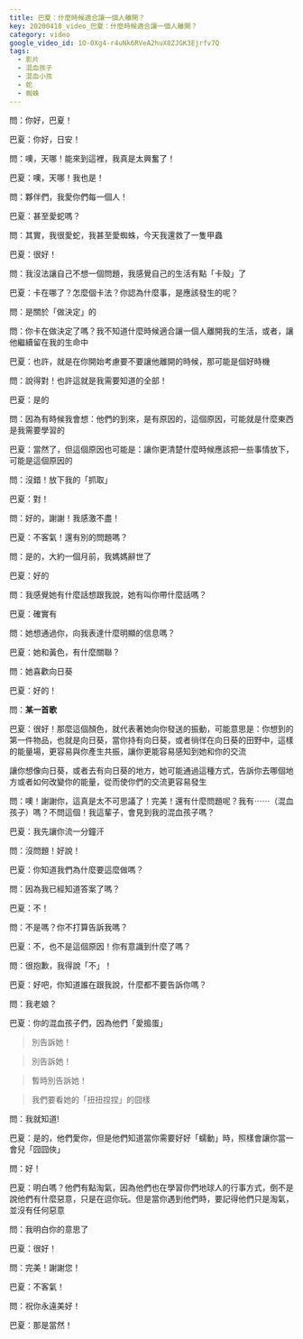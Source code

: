 ```yaml
---
title: 巴夏：什麼時候適合讓一個人離開？
key: 20200418_video_巴夏：什麼時候適合讓一個人離開？
category: video
google_video_id: 1O-0Xg4-r4uNk6RVeA2huX8ZJGK3Ejrfv7Q
tags:
  - 影片
  - 混血孩子
  - 混血小孩
  - 蛇
  - 蜘蛛
---
```


問：你好，巴夏！

巴夏：你好，日安！

問：噢，天哪！能來到這裡，我真是太興奮了！

巴夏：噢，天哪！我也是！

問：夥伴們，我愛你們每一個人！

巴夏：甚至愛蛇嗎？

問：其實，我很愛蛇，我甚至愛蜘蛛，今天我還救了一隻甲蟲

巴夏：很好！

問：我沒法讓自己不想一個問題，我感覺自己的生活有點「卡殼」了

巴夏：卡在哪了？怎麼個卡法？你認為什麼事，是應該發生的呢？

問：是關於「做決定」的

問：你卡在做決定了嗎？我不知道什麼時候適合讓一個人離開我的生活，或者，讓他繼續留在我的生命中

巴夏：也許，就是在你開始考慮要不要讓他離開的時候，那可能是個好時機

問：說得對！也許這就是我需要知道的全部！

巴夏：是的

問：因為有時候我會想：他們的到來，是有原因的，這個原因，可能就是什麼東西是我需要學習的

巴夏：當然了，但這個原因也可能是：讓你更清楚什麼時候應該把一些事情放下，可能是這個原因的

問：沒錯！放下我的「抓取」

巴夏：對！

問：好的，謝謝！我感激不盡！

巴夏：不客氣！還有別的問題嗎？

問：是的，大約一個月前，我媽媽辭世了

巴夏：好的

問：我感覺她有什麼話想跟我說，她有叫你帶什麼話嗎？

巴夏：確實有

問：她想通過你，向我表達什麼明顯的信息嗎？

巴夏：她和黃色，有什麼關聯？

問：她喜歡向日葵

巴夏：好的！

問：__某一首歌__

巴夏：很好！那麼這個顏色，就代表著她向你發送的振動，可能意思是：你想到的第一件物品，也就是向日葵，當你持有向日葵，或者徜徉在向日葵的田野中，這樣的能量場，更容易與你產生共振，讓你更能容易感知到她和你的交流

讓你想像向日葵，或者去有向日葵的地方，她可能通過這種方式，告訴你去哪個地方或者如何改變你的能量，從而使你們的交流更容易發生

問：噢！謝謝你，這真是太不可思議了！完美！還有什麼問題呢？我有⋯⋯（混血孩子）嗎？不問這個！我這輩子，會見到我的混血孩子嗎？

巴夏：我先讓你流一分鐘汗

問：沒問題！好說！

巴夏：你知道我們為什麼要這麼做嗎？

問：因為我已經知道答案了嗎？

巴夏：不！

問：不是嗎？你不打算告訴我嗎？

巴夏：不，也不是這個原因！你有意識到什麼了嗎？

問：很抱歉，我得說「不」！

巴夏：好吧，你知道誰在跟我說，什麼都不要告訴你嗎？

問：我老娘？

巴夏：你的混血孩子們，因為他們「愛搗蛋」

> 別告訴她！

> 別告訴她！

> 暫時別告訴她！

> 我們要看她的「扭扭捏捏」的囧樣

問：我就知道!

巴夏：是的，他們愛你，但是他們知道當你需要好好「蠕動」時，照樣會讓你當一會兒「囧囧俠」

問：好！

巴夏：明白嗎？他們有點淘氣，因為他們也在學習你們地球人的行事方式，倒不是說他們有什麼惡意，只是在逗你玩。但是當你遇到他們時，要記得他們只是淘氣，並沒有任何惡意

問：我明白你的意思了

巴夏：很好！

問：完美！謝謝您！

巴夏：不客氣！

問：祝你永遠美好！

巴夏：那是當然！

